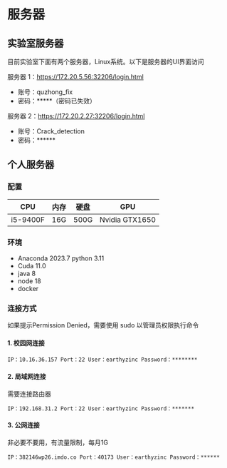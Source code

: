 # 服务器

## 实验室服务器

目前实验室下面有两个服务器，Linux系统。以下是服务器的UI界面访问

服务器 1：https://172.20.5.56:32206/login.html

* 账号：quzhong_fix
* 密码：*****（密码已失效）

服务器 2：https://172.20.2.27:32206/login.html

* 账号：Crack_detection
* 密码：******

## 个人服务器

### 配置

| CPU      | 内存 | 硬盘 | GPU            |
| -------- | ---- | ---- | -------------- |
| i5-9400F | 16G  | 500G | Nvidia GTX1650 |

### 环境

* Anaconda 2023.7 python 3.11
* Cuda 11.0
* java 8
* node 18
* docker

### 连接方式

如果提示Permission Denied，需要使用 sudo 以管理员权限执行命令

#### 1. 校园网连接

`IP：10.16.36.157 Port：22 User：earthyzinc Password：********`

#### 2. 局域网连接

需要连接路由器

`IP：192.168.31.2 Port：22 User：earthyzinc Password：*******`

#### 3. 公网连接

非必要不要用，有流量限制，每月1G

`IP：382146wp26.imdo.co Port：40173 User：earthyzinc Password：******`

